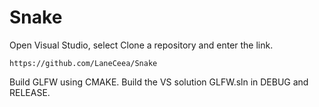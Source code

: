# Snake
Open Visual Studio, select Clone a repository and enter the link.
```
https://github.com/LaneCeea/Snake
```
Build GLFW using CMAKE.
Build the VS solution GLFW.sln in DEBUG and RELEASE.
